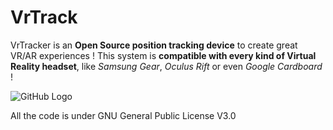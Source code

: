 # VrTrack
VrTracker is an **Open Source position tracking device** to create great VR/AR experiences !
This system is **compatible with every kind of Virtual Reality headset**, like *Samsung Gear*, *Oculus Rift* or even *Google Cardboard* !

![GitHub Logo](http://julesthuillier.com/wp-content/uploads/2015/10/VrTracker-general.png)

All the code is under GNU General Public License V3.0

